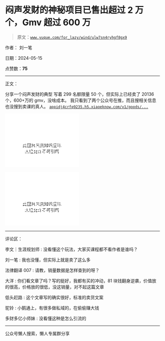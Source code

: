 # 闷声发财的神秘项目已售出超过 2 万个，Gmv 超过 600 万

> 原文：[`www.yuque.com/for_lazy/wind/ulw7sn4ryhgf8gx9`](https://www.yuque.com/for_lazy/wind/ulw7sn4ryhgf8gx9)

作者： 刘一笔

日期：2024-05-15

点赞数：**75**

* * *

正文：

分享一个闷声发财的典型 写着 299 名额限量 50 个，但实际上已经卖了 20136 个，600+万的 gmv，没啥成本。
我只看到了两个公众号在推，而且搜相关信息也没搜到卖课的真人。
[`appidj4crfq9235.h5.xiaoeknow.com/v1/goods/...`](https://appidj4crfq9235.h5.xiaoeknow.com/v1/goods/goods_detail/p_630c8f40e4b0eca59c295cf6?channel_id=1320673&type=3&type=3) 

![](img/6fbc502e96fe9c1e4d43dc89c0e396f2.png)

![](img/f02b5b703a82f6e9fc676d44b74bf651.png)

* * *

评论区：

李文｜生涯规划师 : 没看懂这个玩法，大家买课程都不看作者是谁吗？

刘一笔 : 我也没懂，但实际上就是卖了这么多

法律翻译 007 : 请教，销量数据是怎样查到的呀？

大洋 : 你们看文章了吗？写的挺好，我都有买的冲动，81 块钱翻身逆袭，价值放的很高，价格放的很低，没这销量，对不起这篇文章

低头赶路 : 这个文章写的确实很好，标准的卖货文案

驼铃 : 小鹅通上，有很多做私域的，在偷偷赚大钱

多财多亿小师妹 : 没看懂这种是怎么引流的

* * *

公众号懒人搜索，懒人专属群分享